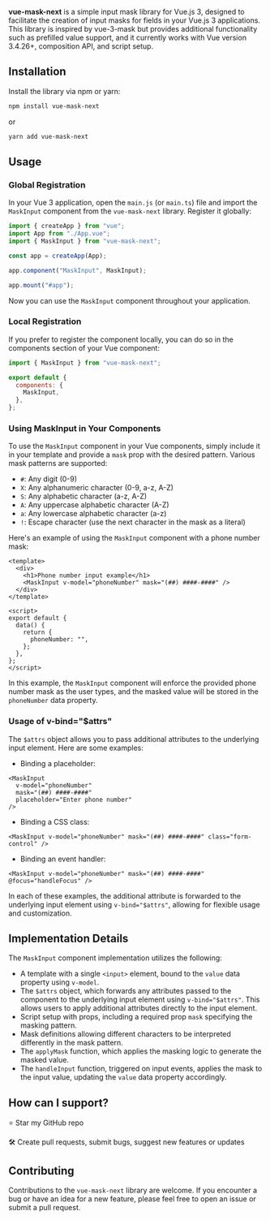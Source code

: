 **vue-mask-next** is a simple input mask library for Vue.js 3, designed to facilitate the creation of input masks for fields in your Vue.js 3 applications. This library is inspired by vue-3-mask but provides additional functionality such as prefilled value support, and it currently works with Vue version 3.4.26+, composition API, and script setup.

## Installation

Install the library via npm or yarn:

```bash
npm install vue-mask-next
```

or

```bash
yarn add vue-mask-next
```

## Usage

### Global Registration

In your Vue 3 application, open the `main.js` (or `main.ts`) file and import the `MaskInput` component from the `vue-mask-next` library. Register it globally:

```javascript
import { createApp } from "vue";
import App from "./App.vue";
import { MaskInput } from "vue-mask-next";

const app = createApp(App);

app.component("MaskInput", MaskInput);

app.mount("#app");
```

Now you can use the `MaskInput` component throughout your application.

### Local Registration

If you prefer to register the component locally, you can do so in the components section of your Vue component:

```javascript
import { MaskInput } from "vue-mask-next";

export default {
  components: {
    MaskInput,
  },
};
```

### Using MaskInput in Your Components

To use the `MaskInput` component in your Vue components, simply include it in your template and provide a `mask` prop with the desired pattern. Various mask patterns are supported:

- `#`: Any digit (0-9)
- `X`: Any alphanumeric character (0-9, a-z, A-Z)
- `S`: Any alphabetic character (a-z, A-Z)
- `A`: Any uppercase alphabetic character (A-Z)
- `a`: Any lowercase alphabetic character (a-z)
- `!`: Escape character (use the next character in the mask as a literal)

Here's an example of using the `MaskInput` component with a phone number mask:

```vue
<template>
  <div>
    <h1>Phone number input example</h1>
    <MaskInput v-model="phoneNumber" mask="(##) ####-####" />
  </div>
</template>

<script>
export default {
  data() {
    return {
      phoneNumber: "",
    };
  },
};
</script>
```

In this example, the `MaskInput` component will enforce the provided phone number mask as the user types, and the masked value will be stored in the `phoneNumber` data property.

### Usage of v-bind="$attrs"

The `$attrs` object allows you to pass additional attributes to the underlying input element. Here are some examples:

- Binding a placeholder:

```vue
<MaskInput
  v-model="phoneNumber"
  mask="(##) ####-####"
  placeholder="Enter phone number"
/>
```

- Binding a CSS class:

```vue
<MaskInput v-model="phoneNumber" mask="(##) ####-####" class="form-control" />
```

- Binding an event handler:

```vue
<MaskInput v-model="phoneNumber" mask="(##) ####-####" @focus="handleFocus" />
```

In each of these examples, the additional attribute is forwarded to the underlying input element using `v-bind="$attrs"`, allowing for flexible usage and customization.

## Implementation Details

The `MaskInput` component implementation utilizes the following:

- A template with a single `<input>` element, bound to the `value` data property using `v-model`.
- The `$attrs` object, which forwards any attributes passed to the component to the underlying input element using `v-bind="$attrs"`. This allows users to apply additional attributes directly to the input element.
- Script setup with props, including a required prop `mask` specifying the masking pattern.
- Mask definitions allowing different characters to be interpreted differently in the mask pattern.
- The `applyMask` function, which applies the masking logic to generate the masked value.
- The `handleInput` function, triggered on input events, applies the mask to the input value, updating the `value` data property accordingly.

## How can I support?

⭐ Star my GitHub repo

🛠 Create pull requests, submit bugs, suggest new features or updates

## Contributing

Contributions to the `vue-mask-next` library are welcome. If you encounter a bug or have an idea for a new feature, please feel free to open an issue or submit a pull request.
